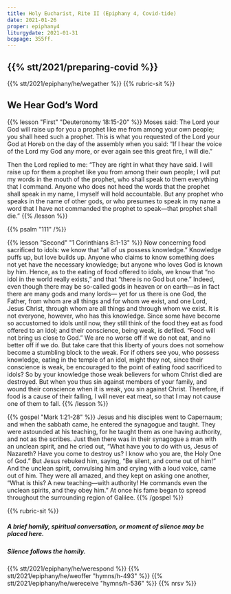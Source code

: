 ```yaml
---
title: Holy Eucharist, Rite II (Epiphany 4, Covid-tide)
date: 2021-01-26
proper: epiphany4
liturgydate: 2021-01-31
bcppage: 355ff.
---
```

{{% stt/2021/preparing-covid %}}
---
{{% stt/2021/epiphany/he/wegather %}}
{{% rubric-sit %}}
## We Hear God’s Word
{{% lesson "First" "Deuteronomy 18:15-20" %}}
Moses said: The Lord your God will raise up for you a prophet like me from among your own people; you shall heed such a prophet. This is what you requested of the Lord your God at Horeb on the day of the assembly when you said: “If I hear the voice of the Lord my God any more, or ever again see this great fire, I will die.”

Then the Lord replied to me: “They are right in what they have said. I will raise up for them a prophet like you from among their own people; I will put my words in the mouth of the prophet, who shall speak to them everything that I command. Anyone who does not heed the words that the prophet shall speak in my name, I myself will hold accountable. But any prophet who speaks in the name of other gods, or who presumes to speak in my name a word that I have not commanded the prophet to speak—that prophet shall die.”
{{% /lesson %}}

{{% psalm "111" /%}}

{{% lesson "Second"  "1 Corinthians 8:1-13" %}}
Now concerning food sacrificed to idols: we know that “all of us possess knowledge.” Knowledge puffs up, but love builds up. Anyone who claims to know something does not yet have the necessary knowledge; but anyone who loves God is known by him.
Hence, as to the eating of food offered to idols, we know that “no idol in the world really exists,” and that “there is no God but one.” Indeed, even though there may be so-called gods in heaven or on earth—as in fact there are many gods and many lords— yet for us there is one God, the Father, from whom are all things and for whom we exist, and one Lord, Jesus Christ, through whom are all things and through whom we exist.
It is not everyone, however, who has this knowledge. Since some have become so accustomed to idols until now, they still think of the food they eat as food offered to an idol; and their conscience, being weak, is defiled. “Food will not bring us close to God.” We are no worse off if we do not eat, and no better off if we do. But take care that this liberty of yours does not somehow become a stumbling block to the weak. For if others see you, who possess knowledge, eating in the temple of an idol, might they not, since their conscience is weak, be encouraged to the point of eating food sacrificed to idols? So by your knowledge those weak believers for whom Christ died are destroyed. But when you thus sin against members of your family, and wound their conscience when it is weak, you sin against Christ. Therefore, if food is a cause of their falling, I will never eat meat, so that I may not cause one of them to fall.
{{% /lesson %}}

{{% gospel "Mark 1:21-28" %}}
Jesus and his disciples went to Capernaum; and when the sabbath came, he entered the synagogue and taught. They were astounded at his teaching, for he taught them as one having authority, and not as the scribes. Just then there was in their synagogue a man with an unclean spirit, and he cried out, “What have you to do with us, Jesus of Nazareth? Have you come to destroy us? I know who you are, the Holy One of God.” But Jesus rebuked him, saying, “Be silent, and come out of him!” And the unclean spirit, convulsing him and crying with a loud voice, came out of him. They were all amazed, and they kept on asking one another, “What is this? A new teaching—with authority! He commands even the unclean spirits, and they obey him.” At once his fame began to spread throughout the surrounding region of Galilee.
{{% /gospel %}}

{{% rubric-sit %}}
##### A brief homily, spiritual conversation, or moment of silence may be placed here.
##### Silence follows the homily.

{{% stt/2021/epiphany/he/werespond %}}
{{% stt/2021/epiphany/he/weoffer "hymns/h-493" %}}
{{% stt/2021/epiphany/he/wereceive "hymns/h-536" %}}
{{% nrsv %}}
